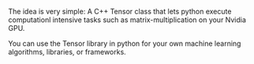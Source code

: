 

The idea is very simple:
    A C++ Tensor class that lets python execute computationl intensive tasks such as
    matrix-multiplication on your Nvidia GPU.

You can use the Tensor library in python for your own machine learning algorithms, libraries, or frameworks. 
